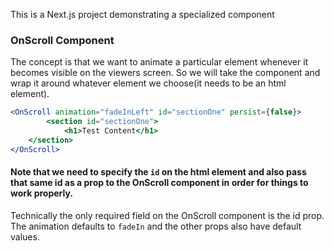 This is a Next.js project demonstrating a specialized component
### OnScroll Component
The concept is that we want to animate a particular element whenever it becomes visible on the viewers screen. So we will take the component and wrap it around whatever element we choose(it needs to be an html element).

```jsx
<OnScroll animation="fadeInLeft" id="sectionOne" persist={false}>
    	<section id="sectionOne">
    		<h1>Test Content</h1>
	</section>
</OnScroll>
```
#### Note that we need to specify the ``id`` on the html element and also pass that same id as a prop to the OnScroll component in order for things to work properly.

Technically the only required field on the OnScroll component is the id prop. The animation defaults to ``fadeIn`` and the other props also have default values.
